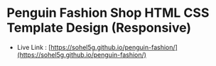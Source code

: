 # Penguin Fashion Shop HTML CSS Template Design (Responsive)


- Live Link : [https://sohel5g.github.io/penguin-fashion/](https://sohel5g.github.io/penguin-fashion/)
